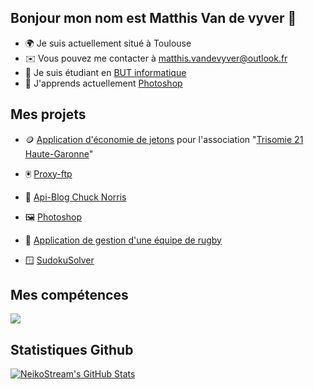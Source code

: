 ## Bonjour mon nom est Matthis Van de vyver 👋

* 🌍  Je suis actuellement situé à Toulouse
* ✉️  Vous pouvez me contacter à [matthis.vandevyver@outlook.fr](mailto:matthis.vandevyver@outlook.fr)
* 🚀  Je suis étudiant en [BUT informatique](https://www.univ-tlse3.fr/but-specialite-informatique)
* 🌱  J'apprends actuellement [Photoshop](https://www.adobe.com/fr/products/photoshop/landpb.html?gclid=Cj0KCQiAiJSeBhCCARIsAHnAzT9dSLz1fqhJ0aW4d44O92gVH_kYEj-FEP6cc_Lb1TV1a-dPpyuOmaEaAotWEALw_wcB&mv=search&mv=search&sdid=LZ32SYVR&ef_id=Cj0KCQiAiJSeBhCCARIsAHnAzT9dSLz1fqhJ0aW4d44O92gVH_kYEj-FEP6cc_Lb1TV1a-dPpyuOmaEaAotWEALw_wcB:G:s&s_kwcid=AL!3085!3!341240721080!e!!g!!photoshop!1435912275!56537390339)

## Mes projets
* 🪙 [Application d'économie de jetons](https://github.com/Fidji32/Trisomie21) pour l'association "[Trisomie 21 Haute-Garonne](http://trisomie21-haute-garonne.org/)"

* 🖲️ [Proxy-ftp](https://github.com/Fidji32/Proxy-ftp/tree/main)
* 🤠 [Api-Blog Chuck Norris](https://github.com/Fidji32/Api_norris)
* 🖼️ [Photoshop](https://github.com/Fidji32/Photoshop)
* 🏉 [Application de gestion d'une équipe de rugby](https://github.com/Fidji32/Website-to-manage-a-rugby-team)
* 🪟 [SudokuSolver](https://github.com/Fidji32/SudokuSolver)

## Mes compétences

<p align="left">
  <a href="https://skillicons.dev">
    <img src="https://skillicons.dev/icons?i=php,mysql,java,c,py,html,css,ps" />
  </a>
</p>

## Statistiques Github
<a href="https://github.com/Fidji32">
  <img src="https://github-readme-stats.vercel.app/api?username=Fidji32&theme=dark&show_icons=true" alt="NeikoStream's GitHub Stats" />
</a>
